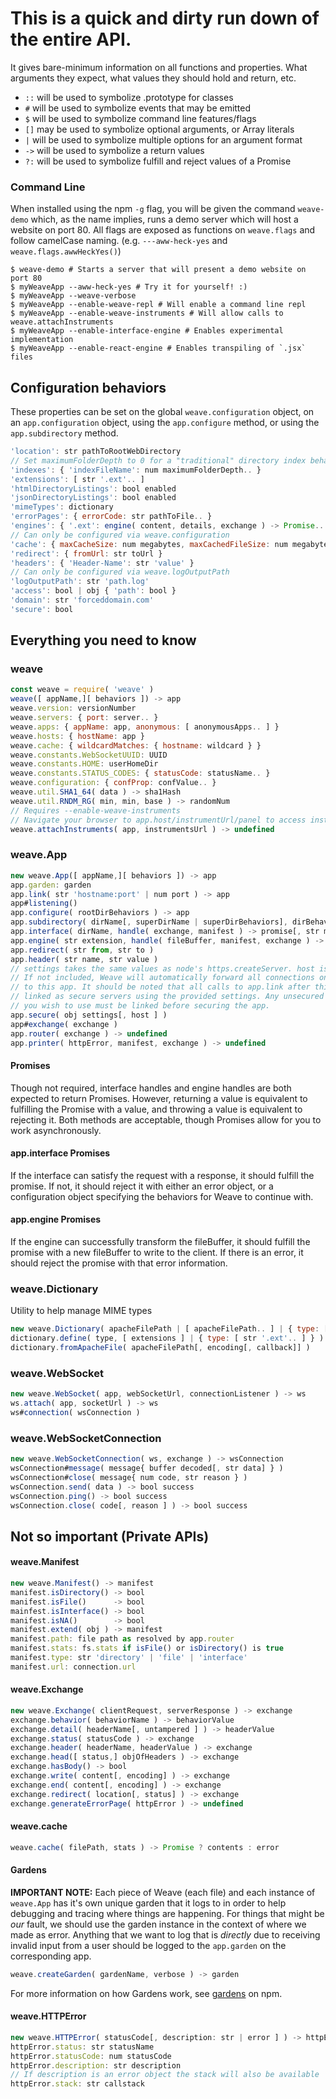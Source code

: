 # This is a quick and dirty run down of the entire API.
It gives bare-minimum information on all functions and properties. What arguments
they expect, what values they should hold and return, etc.

- `::` will be used to symbolize .prototype for classes
- `#` will be used to symbolize events that may be emitted
- `$`  will be used to symbolize command line features/flags
- `[]` may be used to symbolize optional arguments, or Array literals
- `|`  will be used to symbolize multiple options for an argument format
- `->` will be used to symbolize a return values
- `?:` will be used to symbolize fulfill and reject values of a Promise

### Command Line
When installed using the npm `-g` flag, you will be given the command `weave-demo`
which, as the name implies, runs a demo server which will host a website on port 80.
All flags are exposed as functions on `weave.flags` and follow camelCase naming.
(e.g. `---aww-heck-yes` and `weave.flags.awwHeckYes()`)
```Shell
$ weave-demo # Starts a server that will present a demo website on port 80
$ myWeaveApp --aww-heck-yes # Try it for yourself! :)
$ myWeaveApp --weave-verbose
$ myWeaveApp --enable-weave-repl # Will enable a command line repl
$ myWeaveApp --enable-weave-instruments # Will allow calls to weave.attachInstruments
$ myWeaveApp --enable-interface-engine # Enables experimental implementation
$ myWeaveApp --enable-react-engine # Enables transpiling of `.jsx` files
```

## Configuration behaviors
These properties can be set on the global `weave.configuration` object, on an
`app.configuration` object, using the `app.configure` method, or using the `app.subdirectory` method.

```JavaScript
'location': str pathToRootWebDirectory
// Set maximumFolderDepth to 0 for a "traditional" directory index behavior.
'indexes': { 'indexFileName': num maximumFolderDepth.. }
'extensions': [ str '.ext'.. ]
'htmlDirectoryListings': bool enabled
'jsonDirectoryListings': bool enabled
'mimeTypes': dictionary
'errorPages': { errorCode: str pathToFile.. }
'engines': { '.ext': engine( content, details, exchange ) -> Promise.. }
// Can only be configured via weave.configuration
'cache': { maxCacheSize: num megabytes, maxCachedFileSize: num megabytes }
'redirect': { fromUrl: str toUrl }
'headers': { 'Header-Name': str 'value' }
// Can only be configured via weave.logOutputPath
'logOutputPath': str 'path.log'
'access': bool | obj { 'path': bool }
'domain': str 'forceddomain.com'
'secure': bool
```

## Everything you need to know

### weave
```JavaScript
const weave = require( 'weave' )
weave([ appName,][ behaviors ]) -> app
weave.version: versionNumber
weave.servers: { port: server.. }
weave.apps: { appName: app, anonymous: [ anonymousApps.. ] }
weave.hosts: { hostName: app }
weave.cache: { wildcardMatches: { hostname: wildcard } }
weave.constants.WebSocketUUID: UUID
weave.constants.HOME: userHomeDir
weave.constants.STATUS_CODES: { statusCode: statusName.. }
weave.configuration: { confProp: confValue.. }
weave.util.SHA1_64( data ) -> sha1Hash
weave.util.RNDM_RG( min, min, base ) -> randomNum
// Requires --enable-weave-instruments
// Navigate your browser to app.host/instrumentUrl/panel to access instruments
weave.attachInstruments( app, instrumentsUrl ) -> undefined
```

### weave.App
```JavaScript
new weave.App([ appName,][ behaviors ]) -> app
app.garden: garden
app.link( str 'hostname:port' | num port ) -> app
app#listening()
app.configure( rootDirBehaviors ) -> app
app.subdirectory( dirName[, superDirName | superDirBehaviors], dirBehaviors ) -> app
app.interface( dirName, handle( exchange, manifest ) -> promise[, str method | array ['methods'..]] ) -> app
app.engine( str extension, handle( fileBuffer, manifest, exchange ) -> promise)
app.redirect( str from, str to )
app.header( str name, str value )
// settings takes the same values as node's https.createServer. host is optional.
// If not included, Weave will automatically forward all connections on port 443
// to this app. It should be noted that all calls to app.link after this will be
// linked as secure servers using the provided settings. Any unsecured hosts that
// you wish to use must be linked before securing the app.
app.secure( obj settings[, host ] )
app#exchange( exchange )
app.router( exchange ) -> undefined
app.printer( httpError, manifest, exchange ) -> undefined                   
```

#### Promises
Though not required, interface handles and engine handles are both expected
to return Promises. However, returning a value is equivalent to fulfilling the
Promise with a value, and throwing a value is equivalent to rejecting it.
Both methods are acceptable, though Promises allow for you to work asynchronously.

#### app.interface Promises
If the interface can satisfy the request with a response, it should fulfill
the promise. If not, it should reject it with either an error object, or a
configuration object specifying the behaviors for Weave to continue with.

#### app.engine Promises
If the engine can successfully transform the fileBuffer, it should fulfill the
promise with a new fileBuffer to write to the client. If there is an error, it
should reject the promise with that error information.

### weave.Dictionary
Utility to help manage MIME types
```JavaScript
new weave.Dictionary( apacheFilePath | [ apacheFilePath.. ] | { type: [ str '.ext'.. ].. } ) -> dictionary
dictionary.define( type, [ extensions ] | { type: [ str '.ext'.. ] } )
dictionary.fromApacheFile( apacheFilePath[, encoding[, callback]] )
```

### weave.WebSocket
```JavaScript
new weave.WebSocket( app, webSocketUrl, connectionListener ) -> ws
ws.attach( app, socketUrl ) -> ws
ws#connection( wsConnection )
```

### weave.WebSocketConnection
```JavaScript
new weave.WebSocketConnection( ws, exchange ) -> wsConnection
wsConnection#message( message{ buffer decoded[, str data] } )
wsConnection#close( message{ num code, str reason } )
wsConnection.send( data ) -> bool success
wsConnection.ping() -> bool success
wsConnection.close( code[, reason ] ) -> bool success
```

## Not so important (Private APIs)

#### weave.Manifest
```JavaScript
new weave.Manifest() -> manifest
manifest.isDirectory() -> bool
manifest.isFile()      -> bool
mainfest.isInterface() -> bool
manifest.isNA()        -> bool
manifest.extend( obj ) -> manifest
manifest.path: file path as resolved by app.router
manifest.stats: fs.stats if isFile() or isDirectory() is true
manifest.type: str 'directory' | 'file' | 'interface'
manifest.url: connection.url
```

#### weave.Exchange
```JavaScript
new weave.Exchange( clientRequest, serverResponse ) -> exchange
exchange.behavior( behaviorName ) -> behaviorValue
exchange.detail( headerName[, untampered ] ) -> headerValue
exchange.status( statusCode ) -> exchange
exchange.header( headerName, headerValue ) -> exchange
exchange.head([ status,] objOfHeaders ) -> exchange
exchange.hasBody() -> bool
exchange.write( content[, encoding] ) -> exchange
exchange.end( content[, encoding] ) -> exchange
exchange.redirect( location[, status] ) -> exchange
exchange.generateErrorPage( httpError ) -> undefined
```

#### weave.cache
```JavaScript
weave.cache( filePath, stats ) -> Promise ? contents : error
```

#### Gardens
**IMPORTANT NOTE:** Each piece of Weave (each file) and each instance of `weave.App`
has it's own unique garden that it logs to in order to help debugging and tracing
where things are happening. For things that might be *our* fault, we should use the garden
instance in the context of where we made as error. Anything that we want to log
that is *directly* due to receiving invalid input from a user should be logged to
the `app.garden` on the corresponding app.
```JavaScript
weave.createGarden( gardenName, verbose ) -> garden
```
For more information on how Gardens work, see [gardens](https://www.npmjs.com/package/gardens) on npm.

#### weave.HTTPError
```JavaScript
new weave.HTTPError( statusCode[, description: str | error ] ) -> httpError
httpError.status: str statusName
httpError.statusCode: num statusCode
httpError.description: str description
// If description is an error object the stack will also be available
httpError.stack: str callstack
```
